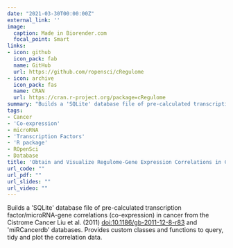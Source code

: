 ```yaml
---
date: "2021-03-30T00:00:00Z"
external_link: ''
image:
  caption: Made in Biorender.com
  focal_point: Smart
links:
- icon: github
  icon_pack: fab
  name: GitHub
  url: https://github.com/ropensci/cRegulome
- icon: archive
  icon_pack: fas
  name: CRAN
  url: https://cran.r-project.org/package=cRegulome
summary: "Builds a 'SQLite' database file of pre-calculated transcription factor/microRNA-gene correlations (co-expression) in cancer from the Cistrome Cancer Liu et al. (2011) <doi:10.1186/gb-2011-12-8-r83> and 'miRCancerdb' databases. Provides custom classes and functions to query, tidy and plot the correlation data."
tags:
- Cancer
- 'Co-expression'
- microRNA
- 'Transcription Factors'
- 'R package'
- ROpenSci
- Database
title: 'Obtain and Visualize Regulome-Gene Expression Correlations in Cancer'
url_code: ""
url_pdf: ""
url_slides: ""
url_video: ""
---
```


Builds a 'SQLite' database file of pre-calculated transcription factor/microRNA-gene correlations (co-expression) in cancer from the Cistrome Cancer Liu et al. (2011) <doi:10.1186/gb-2011-12-8-r83> and 'miRCancerdb' databases. Provides custom classes and functions to query, tidy and plot the correlation data.